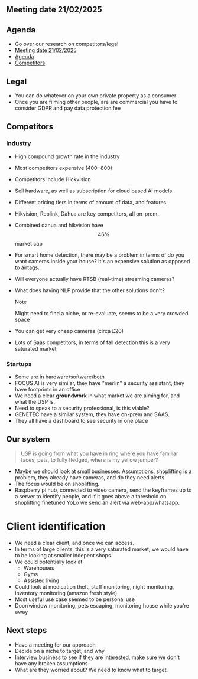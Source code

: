 ## Meeting date 21/02/2025

## Agenda

- Go over our research on competitors/legal
- [Meeting date 21/02/2025](#meeting-date-21022025)
- [Agenda](#agenda)
- [Competitors](#competitors)

## Legal

- You can do whatever on your own private property as a consumer
- Once you are filming other people, are are commercial you have to consider GDPR and pay data protection fee

## Competitors

### Industry

- High compound growth rate in the industry
- Most competitors expensive ($400-$800)
- Competitors include Hickvision
- Sell hardware, as well as subscription for cloud based AI models.
- Different pricing tiers in terms of amount of data, and features.
- Hikvision, Reolink, Dahua are key competitors, all on-prem.
- Combined dahua and hikvision have $$46\%$$ market cap

- For smart home detection, there may be a problem in terms of do you want cameras inside your house? It's an expensive solution as opposed to airtags.
- Will everyone actually have RTSB (real-time) streaming cameras?
- What does having NLP provide that the other solutions don't?
  > [!NOTE]
  > Might need to find a niche, or re-evaluate, seems to be a very crowded space
- You can get very cheap cameras (circa £20)
- Lots of Saas competitors, in terms of fall detection this is a very saturated market

### Startups

- Some are in hardware/software/both
- FOCUS AI is very similar, they have "merlin" a security assistant, they have footprints in an office
- We need a clear **groundwork** in what market we are aiming for, and what the USP is.
- Need to speak to a security professional, is this viable?
- GENETEC have a similar system, they have on-prem and SAAS.
- They all have a dashboard to see security in one place

## Our system

> USP is going from what you have in ring where you have familiar faces, pets, to fully fledged, where is my yellow jumper?

- Maybe we should look at small businesses. Assumptions, shoplifting is a problem, they already have cameras, and do they need alerts.
- The focus would be on shoplifting.
- Raspberry pi hub, connected to video camera, send the keyframes up to a server to identify people, and if it goes above a threshold on shoplifting finetuned YoLo we send an alert via web-app/whatsapp.

# Client identification

- We need a clear client, and once we can access.
- In terms of large clients, this is a very saturated market, we would have to be looking at smaller indepent shops.
- We could potentially look at
  - Warehouses
  - Gyms
  - Assisted living
- Could look at medication theft, staff monitoring, night monitoring, inventory monitoring (amazon fresh style)
- Most useful use case seemed to be personal use
- Door/window monitoring, pets escaping, monitoring house while you're away

## Next steps

- Have a meeting for our approach
- Decide on a niche to target, and why
- Interview business to see if they are interested, make sure we don't have any broken assumptions
- What are they worried about? We need to know what to target.
